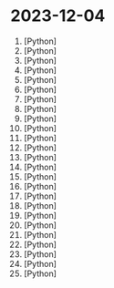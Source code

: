 # 2023-12-04

1. [](https://github.comundefined "提取微信聊天记录，将其导出成HTML、Word、CSV文档永久保存，对聊天记录进行分析生成年度聊天报告") [Python]
2. [](https://github.comundefined "Focus on prompting and generating") [Python]
3. [](https://github.comundefined "Simple and efficient pytorch-native transformer text generation in <1000 LOC of python.") [Python]
4. [](https://github.comundefined "The most powerful and modular stable diffusion GUI with a graph/nodes interface.") [Python]
5. [](https://github.comundefined "") [Python]
6. [](https://github.comundefined "5X faster 50% less memory LLM finetuning") [Python]
7. [](https://github.comundefined "A framework to enable multimodal models to operate a computer.") [Python]
8. [](https://github.comundefined "") [Python]
9. [](https://github.comundefined "A curated list of awesome Python frameworks, libraries, software and resources") [Python]
10. [](https://github.comundefined "A collective list of free APIs") [Python]
11. [](https://github.comundefined "Autogen + GPTs - build a swarm AI researchers") [Python]
12. [](https://github.comundefined "A code-first agent framework for seamlessly planning and executing data analytics tasks.") [Python]
13. [](https://github.comundefined "Bluetooth Forward and Future Secrecy Attacks and Defenses (BLUFFS) [CVE 2023-24023]") [Python]
14. [](https://github.comundefined "Specify what you want it to build, the AI asks for clarification, and then builds it.") [Python]
15. [](https://github.comundefined "Stable Diffusion web UI") [Python]
16. [](https://github.comundefined "A list of useful payloads and bypass for Web Application Security and Pentest/CTF") [Python]
17. [](https://github.comundefined "Convert PDF to markdown quickly with high accuracy") [Python]
18. [](https://github.comundefined "Production ready AI assistant framework") [Python]
19. [](https://github.comundefined "LaVie: High-Quality Video Generation with Cascaded Latent Diffusion Models") [Python]
20. [](https://github.comundefined "Olive is an easy-to-use hardware-aware model optimization tool that composes industry-leading techniques across model compression, optimization, and compilation.") [Python]
21. [](https://github.comundefined "[NeurIPS'23 Oral] Visual Instruction Tuning: LLaVA (Large Language-and-Vision Assistant) built towards GPT-4V level capabilities.") [Python]
22. [](https://github.comundefined "A youtube-dl fork with additional features and fixes") [Python]
23. [](https://github.comundefined "Animation engine for explanatory math videos") [Python]
24. [](https://github.comundefined "SEINE: Short-to-Long Video Diffusion Model for Generative Transition and Prediction") [Python]
25. [](https://github.comundefined "Turns Data and AI algorithms into production-ready web applications in no time.") [Python]
